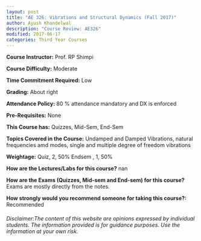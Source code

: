 ```yaml
---
layout: post
title: "AE 326: Vibrations and Structural Dynamics (Fall 2017)"
author: Ayush Khandelwal
description: "Course Review: AE326"
modified: 2017-06-17
categories: Third Year Courses
---
```


**Course Instructor:** Prof. RP Shimpi

**Course Difficulty:** Moderate

**Time Commitment Required:** Low

**Grading:** About right

**Attendance Policy:** 80 % attendance mandatory and DX is enforced

**Pre-Requisites:** None

**This Course has:** Quizzes, Mid-Sem, End-Sem

**Topics Covered in the Course:**
Undamped and Damped Vibrations, natural frequencies amd modes, single and multiple degree of freedom vibrations

**Weightage:**
Quiz, 2, 50%
Endsem , 1, 50%

**How are the Lectures/Labs for this course?**
nan

**How are the Exams (Quizzes, Mid-sem and End-sem) for this course?**
Exams are mostly directly from the notes.

**How strongly would you recommend someone for taking this course?:**
Recommended

###### Disclaimer:The content of this website are opinions expressed by individual students. The information provided is for guidance purposes. Use the information at your own risk.